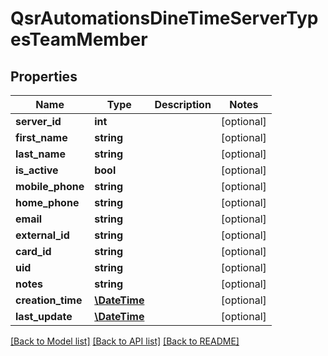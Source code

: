 # QsrAutomationsDineTimeServerTypesTeamMember

## Properties
Name | Type | Description | Notes
------------ | ------------- | ------------- | -------------
**server_id** | **int** |  | [optional] 
**first_name** | **string** |  | [optional] 
**last_name** | **string** |  | [optional] 
**is_active** | **bool** |  | [optional] 
**mobile_phone** | **string** |  | [optional] 
**home_phone** | **string** |  | [optional] 
**email** | **string** |  | [optional] 
**external_id** | **string** |  | [optional] 
**card_id** | **string** |  | [optional] 
**uid** | **string** |  | [optional] 
**notes** | **string** |  | [optional] 
**creation_time** | [**\DateTime**](\DateTime.md) |  | [optional] 
**last_update** | [**\DateTime**](\DateTime.md) |  | [optional] 

[[Back to Model list]](../README.md#documentation-for-models) [[Back to API list]](../README.md#documentation-for-api-endpoints) [[Back to README]](../README.md)


